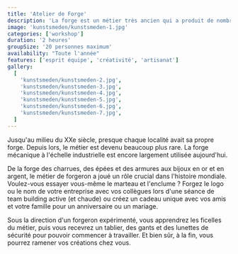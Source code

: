 ```yaml
---
title: 'Atelier de Forge'
description: 'La forge est un métier très ancien qui a produit de nombreux objets dans le passé'
image: 'kunstsmeden/kunstsmeden-1.jpg'
categories: ['workshop']
duration: '2 heures'
groupSize: '20 personnes maximum'
availability: "Toute l'année"
features: ['esprit équipe', 'créativité', 'artisanat']
gallery:
  [
    'kunstsmeden/kunstsmeden-2.jpg',
    'kunstsmeden/kunstsmeden-3.jpg',
    'kunstsmeden/kunstsmeden-4.jpg',
    'kunstsmeden/kunstsmeden-5.jpg',
    'kunstsmeden/kunstsmeden-6.jpg',
    'kunstsmeden/kunstsmeden-7.jpg',
  ]
---
```


Jusqu'au milieu du XXe siècle, presque chaque localité avait sa propre forge. Depuis lors, le métier est devenu beaucoup plus rare. La forge mécanique à l'échelle industrielle est encore largement utilisée aujourd'hui.

De la forge des charrues, des épées et des armures aux bijoux en or et en argent, le métier de forgeron a joué un rôle crucial dans l'histoire mondiale.
Voulez-vous essayer vous-même le marteau et l'enclume ? Forgez le logo ou le nom de votre entreprise avec vos collègues lors d'une séance de team building active (et chaude) ou créez un cadeau unique avec vos amis et votre famille pour un anniversaire ou un mariage.

Sous la direction d'un forgeron expérimenté, vous apprendrez les ficelles du métier, puis vous recevrez un tablier, des gants et des lunettes de sécurité pour pouvoir commencer à travailler. Et bien sûr, à la fin, vous pourrez ramener vos créations chez vous.
